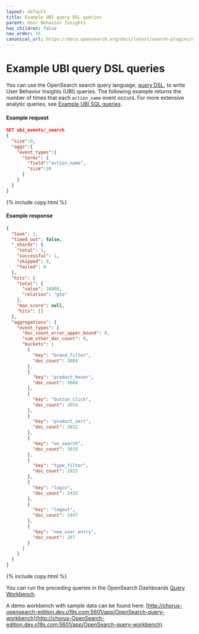 ```yaml
---
layout: default
title: Example UBI query DSL queries
parent: User Behavior Insights
has_children: false
nav_order: 15
canonical_url: https://docs.opensearch.org/docs/latest/search-plugins/ubi/dsl-queries/
---
```


# Example UBI query DSL queries

You can use the OpenSearch search query language, [query DSL]({{site.url}}{{site.baseurl}}/opensearch/query-dsl/), to write User Behavior Insights (UBI) queries. The following example returns the number of times that each `action_name` event occurs.
For more extensive analytic queries, see [Example UBI SQL queries]({{site.url}}{{site.baseurl}}/search-plugins/ubi/sql-queries/). 
#### Example request
```json
GET ubi_events/_search
{
  "size":0, 
  "aggs":{ 
    "event_types":{
      "terms": {
        "field":"action_name", 
        "size":10
      }
    }
  }
}
```
{% include copy.html %}

#### Example response

```json
{
  "took": 1,
  "timed_out": false,
  "_shards": {
    "total": 1,
    "successful": 1,
    "skipped": 0,
    "failed": 0
  },
  "hits": {
    "total": {
      "value": 10000,
      "relation": "gte"
    },
    "max_score": null,
    "hits": []
  },
  "aggregations": {
    "event_types": {
      "doc_count_error_upper_bound": 0,
      "sum_other_doc_count": 0,
      "buckets": [
        {
          "key": "brand_filter",
          "doc_count": 3084
        },
        {
          "key": "product_hover",
          "doc_count": 3068
        },
        {
          "key": "button_click",
          "doc_count": 3054
        },
        {
          "key": "product_sort",
          "doc_count": 3012
        },
        {
          "key": "on_search",
          "doc_count": 3010
        },
        {
          "key": "type_filter",
          "doc_count": 2925
        },
        {
          "key": "login",
          "doc_count": 2433
        },
        {
          "key": "logout",
          "doc_count": 1447
        },
        {
          "key": "new_user_entry",
          "doc_count": 207
        }
      ]
    }
  }
}
```
{% include copy.html %}

You can run the preceding queries in the OpenSearch Dashboards [Query Workbench]({{site.url}}{{site.baseurl}}/search-plugins/sql/workbench/). 

A demo workbench with sample data can be found here: 
[http://chorus-opensearch-edition.dev.o19s.com:5601/app/OpenSearch-query-workbench](http://chorus-OpenSearch-edition.dev.o19s.com:5601/app/OpenSearch-query-workbench).
